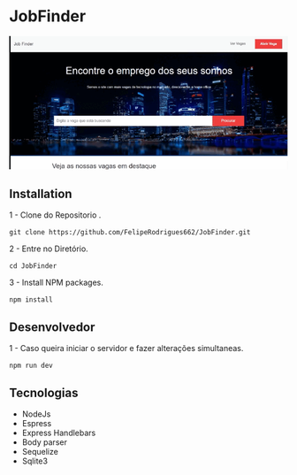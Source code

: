 # JobFinder
![PREVIW](./Readme/1.gif)
## Installation

1 - Clone do Repositorio .
    
    git clone https://github.com/FelipeRodrigues662/JobFinder.git

2 - Entre no Diretório.

    cd JobFinder
3 - Install NPM packages.

    npm install 

## Desenvolvedor

1 - Caso queira iniciar o servidor e fazer alterações simultaneas.

    npm run dev

## Tecnologias

- NodeJs
- Espress
- Express Handlebars
- Body parser
- Sequelize
- Sqlite3
